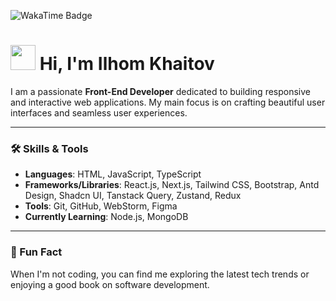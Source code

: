 ![WakaTime Badge](https://wakatime.com/badge/user/29894bb0-3f0f-47c1-bfb3-596db6fab556.svg)

# <img src="https://media.giphy.com/media/hvRJCLFzcasrR4ia7z/giphy.gif" width="40px"> Hi, I'm Ilhom Khaitov

I am a passionate **Front-End Developer** dedicated to building responsive and interactive web applications. My main focus is on crafting beautiful user interfaces and seamless user experiences.

---

### 🛠️ Skills & Tools
- **Languages**: HTML, JavaScript, TypeScript
- **Frameworks/Libraries**: React.js, Next.js, Tailwind CSS, Bootstrap, Antd Design, Shadcn UI, Tanstack Query, Zustand, Redux
- **Tools**: Git, GitHub, WebStorm, Figma
- **Currently Learning**: Node.js, MongoDB

<!-- --- -->

<!-- ### ⏱ My Coding Stats -->
<!--START_SECTION:waka-->
<!--END_SECTION:waka-->

---
### 🌟 Fun Fact
When I'm not coding, you can find me exploring the latest tech trends or enjoying a good book on software development.
<!-- ### 📫 Get in Touch
- **Email**: ilhomkhaitov@example.com  
- **LinkedIn**: [Ilhom Khaitov](https://linkedin.com/in/ilhomkhaitov)  
- **Portfolio**: [ilhomkhaitov.dev](https://ilhomkhaitov.dev)

**Khaitov-Ilkhom/Khaitov-Ilkhom** is a ✨ _special_ ✨ repository because its `README.md` (this file) appears on your GitHub profile.

Here are some ideas to get you started:

- 🔭 I’m currently working on ...
- 🌱 I’m currently learning ...
- 👯 I’m looking to collaborate on ...
- 🤔 I’m looking for help with ...
- 💬 Ask me about ...
- 📫 How to reach me: ...
- 😄 Pronouns: ...
- ⚡ Fun fact: ...
-->
